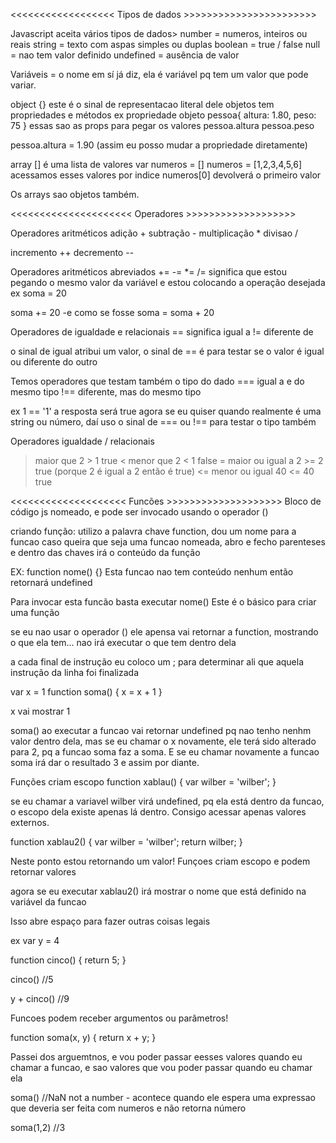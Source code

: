 <<<<<<<<<<<<<<<<<< Tipos de dados >>>>>>>>>>>>>>>>>>>>>>>

Javascript aceita vários tipos de dados>
number = numeros, inteiros ou reais
string = texto com aspas simples ou duplas
boolean = true / false
null = nao tem valor definido
undefined = ausência de valor

Variáveis = o nome em sí já diz, ela é variável pq tem um valor que pode variar.

object {} este é o sinal de representacao literal dele
objetos tem propriedades e métodos
ex propriedade
objeto pessoa{
  altura: 1.80,
  peso: 75
}
essas sao as props
para pegar os valores
pessoa.altura
pessoa.peso

pessoa.altura = 1.90 (assim eu posso mudar a propriedade diretamente)

array [] é uma lista de valores
var numeros = []
numeros = [1,2,3,4,5,6]
acessamos esses valores por indice
numeros[0] devolverá o primeiro valor

Os arrays sao objetos também.

<<<<<<<<<<<<<<<<<<<<< Operadores >>>>>>>>>>>>>>>>>>>

Operadores aritméticos
adição +
subtração -
multiplicação *
divisao /

incremento ++
decremento --

Operadores aritméticos abreviados
+= 
-=
*=
/=
significa que estou pegando o mesmo valor da variável e estou colocando
a operação desejada
ex
soma = 20

soma += 20 -e como se fosse soma = soma + 20


Operadores de igualdade e relacionais
== significa igual a
!= diferente de

o sinal de igual atribui um valor, o sinal de == é para testar se 
o valor é igual ou diferente do outro

Temos operadores que testam também o tipo do dado
=== igual a e do mesmo tipo
!== diferente, mas do mesmo tipo

ex 1 == '1' a resposta será true
agora se eu quiser quando realmente é uma string ou número, daí uso
o sinal de === ou !== para testar o tipo também

Operadores igualdade / relacionais
> maior que 2 > 1 true
< menor que 2 < 1 false
>= maior ou igual a 2 >= 2 true (porque 2 é igual a 2 então é true)
<= menor ou igual 40 <= 40 true 


<<<<<<<<<<<<<<<<<<<< Funcões >>>>>>>>>>>>>>>>>>>>
Bloco de código js nomeado, e pode ser invocado usando o operador ()

criando função:
utilizo a palavra chave function, dou um nome para a funcao
caso queira que seja uma funcao nomeada, abro e fecho parenteses
e dentro das chaves irá o conteúdo da função

EX: function nome() {}
Esta funcao nao tem conteúdo nenhum então retornará undefined

Para invocar esta funcão basta executar nome()
Este é o básico para criar uma função

se eu nao usar o operador () ele apensa vai retornar a function, mostrando o que ela tem... nao irá executar o que tem dentro dela

a cada final de instrução eu coloco um ; para determinar ali que aquela
instrução da linha foi finalizada

var x = 1
function soma() {
  x = x + 1
}

x vai mostrar 1

soma() ao executar a funcao vai retornar undefined pq nao tenho nenhm valor dentro dela, mas se eu chamar o x novamente, ele terá sido alterado para 2, pq a funcao soma faz a soma. E se eu chamar novamente a funcao soma irá dar o resultado 3 e assim por diante.

Funções criam escopo
function xablau() {
  var wilber = 'wilber';
}

se eu chamar a variavel wilber virá undefined, pq ela está dentro da funcao, o escopo dela existe apenas lá dentro. Consigo acessar apenas
valores externos.

function xablau2() {
  var wilber = 'wilber';
  return wilber;
}

Neste ponto estou retornando um valor!
Funçoes criam escopo e podem retornar valores

agora se eu executar xablau2() irá mostrar o nome que está definido na variável da funcao

Isso abre espaço para fazer outras coisas legais

ex var y = 4

function cinco() {
  return 5;
}

cinco() //5

y + cinco() //9

Funcoes podem receber argumentos ou parâmetros!

function soma(x, y) {
  return x + y;
}

Passei dos arguemtnos, e vou poder passar eesses valores quando eu chamar a funcao, e sao valores que vou poder passar quando eu chamar ela

soma() //NaN not a number - acontece quando ele espera uma expressao que deveria ser feita com numeros e não retorna número

soma(1,2) //3


